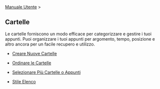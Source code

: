 [Manuale Utente](/dragonnest/drawnote/manual/it) >

Cartelle
---

Le cartelle forniscono un modo efficace per categorizzare e gestire i tuoi appunti. Puoi organizzare i tuoi appunti per argomento, tempo, posizione e altro ancora per un facile recupero e utilizzo.

- [Creare Nuove Cartelle](new-folder.md)

- [Ordinare le Cartelle](sort_folders.md)

- [Selezionare Più Cartelle o Appunti](select_multiple_folders_or_notes.md)

- [Stile Elenco](list_style.md)